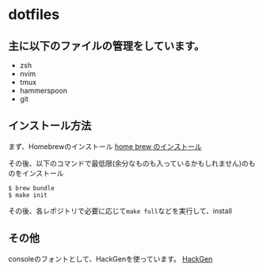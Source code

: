 # dotfiles
## 主に以下のファイルの管理をしています。
- zsh
- nvim
- tmux
- hammerspoon
- git

## インストール方法
まず、Homebrewのインストール
[home brew のインストール](https://brew.sh/)

その後、以下のコマンドで最低限(余分なものも入っているかもしれません)のものをインストール
```
$ brew bundle
$ make init
```
その後、各レポジトリで必要に応じて`make full`などを実行して、install

## その他
consoleのフォントとして、HackGenを使っています。
[HackGen](https://github.com/yuru7/HackGen)

